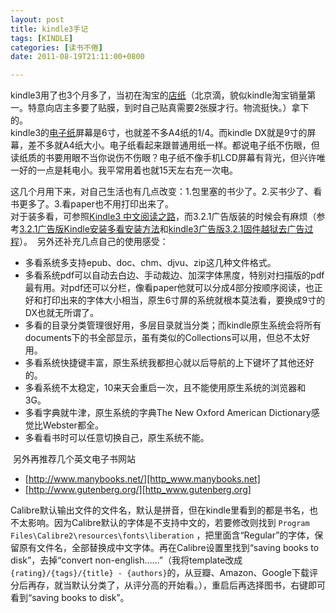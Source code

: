 ```yaml
---
layout: post
title: kindle3手记
tags: [KINDLE]
categories: [读书不倦]
date: 2011-08-19T21:11:00+0800

---
```


kindle3用了也3个月多了，当初在淘宝的[店纸][Link 1]（北京滴，貌似kindle淘宝销量第一。特意向店主多要了贴膜，到时自己贴真需要2张膜才行。物流挺快。）拿下的。  
kindle3的[电子纸][Link 2]屏幕是6寸，也就差不多A4纸的1/4。而kindle DX就是9寸的屏幕，差不多就A4纸大小。电子纸看起来跟普通用纸一样。都说电子纸不伤眼，但读纸质的书要用眼不当你说伤不伤眼？电子纸不像手机LCD屏幕有背光，但兴许唯一好的一点是耗电小。我平常用着也就15天左右充一次电。   

这几个月用下来，对自己生活也有几点改变：1.包里塞的书少了。2.买书少了、看书更多了。3.看paper也不用打印出来了。  
对于装多看，可参照[Kindle3 中文阅读之路][Kindle3]，而3.2.1广告版装的时候会有麻烦（参考[3.2.1广告版Kindle安装多看安装方法][3.2.1_Kindle]和[kindle3广告版3.2.1固件越狱去广告过程][kindle3_3.2.1]）。  另外还补充几点自己的使用感受：

- 多看系统多支持epub、doc、chm、djvu、zip这几种文件格式。
- 多看系统pdf可以自动去白边、手动裁边、加深字体黑度，特别对扫描版的pdf最有用。对pdf还可以分栏，像看paper他就可以分成4部分按顺序阅读，也正好和打印出来的字体大小相当，原生6寸屏的系统就根本莫法看，要换成9寸的DX也就无所谓了。
- 多看的目录分类管理很好用，多层目录就当分类；而kindle原生系统会将所有documents下的书全部显示，虽有类似的Collections可以用，但总不太好用。 
- 多看系统快捷键丰富，原生系统我都担心就以后导航的上下键坏了其他还好的。
- 多看系统不太稳定，10来天会重启一次，且不能使用原生系统的浏览器和3G。 
- 多看字典就牛津，原生系统的字典The New Oxford American Dictionary感觉比Webster都全。
- 多看看书时可以任意切换自己，原生系统不能。 

 另外再推荐几个英文电子书网站 

*  [http://www.manybooks.net/][http_www.manybooks.net] 
*  [http://www.gutenberg.org/][http_www.gutenberg.org]


Calibre默认输出文件的文件名，默认是拼音，但在kindle里看到的都是书名，也不太影响。因为Calibre默认的字体是不支持中文的，若要修改则找到 `Program Files\Calibre2\resources\fonts\liberation` ，把里面含“Regular”的字体，保留原有文件名，全部替换成中文字体。再在Calibre设置里找到“saving books to disk”，去掉“convert non-english……”（我将template改成`{rating}/{tags}/{title} - {authors}`的，从豆瓣、Amazon、Google下载评分后再存，就当默认分类了，从评分高的开始看。），重启后再选择图书，右键即可看到“saving books to disk”。 


[Link 1]: http://item.taobao.com/item.htm?id=7655400288
[Link 2]: http://zh.wikipedia.org/wiki/%E7%94%B5%E5%AD%90%E7%BA%B8
[Kindle3]: http://irising.me/2011/04/888/
[3.2.1_Kindle]: http://www.duokan.com/forum/thread-18362-1-1.html
[kindle3_3.2.1]: http://soloshaw.wordpress.com/2011/06/12/kindle3%E5%B9%BF%E5%91%8A%E7%89%883-2-1%E5%9B%BA%E4%BB%B6%E8%B6%8A%E7%8B%B1%E5%8E%BB%E5%B9%BF%E5%91%8A%E8%BF%87%E7%A8%8B/
[http_www.manybooks.net]: http://www.manybooks.net/
[http_www.gutenberg.org]: http://www.gutenberg.org/wiki/Main_Page